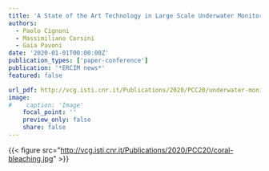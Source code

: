 ```yaml
---
title: 'A State of the Art Technology in Large Scale Underwater Monitoring'
authors:
  - Paolo Cignoni
  - Massimiliano Corsini
  - Gaia Pavoni
date: '2020-01-01T00:00:00Z'
publication_types: ['paper-conference']
publication: '*ERCIM news*'
featured: false

url_pdf: http://vcg.isti.cnr.it/Publications/2020/PCC20/underwater-monitoring-ercim.pdf
image:
#    caption: 'Image'
    focal_point: ''
    preview_only: false
    share: false
---
```

{{< figure src="http://vcg.isti.cnr.it/Publications/2020/PCC20/coral-bleaching.jpg" >}}

